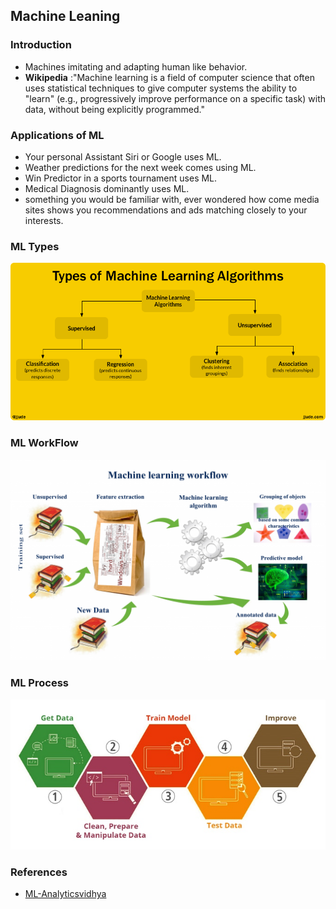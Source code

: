 ## Machine Leaning

### Introduction
- Machines imitating and adapting human like behavior.
- **Wikipedia** :"Machine learning is a field of computer science that often uses statistical techniques to give computer systems the ability to "learn" (e.g., progressively improve performance on a specific task) with data, without being explicitly programmed."

### Applications of ML
- Your personal Assistant Siri or Google uses ML.
- Weather predictions for the next week comes using ML.
- Win Predictor in a sports tournament uses ML.
- Medical Diagnosis dominantly uses ML.
- something you would be familiar with, ever wondered how come media sites shows you recommendations and ads matching closely to your interests.

### ML Types
![ml_types](ml-types.png)

### ML WorkFlow
![ml_workflow](ml_workflow.png)

### ML Process
![ml_types](ml_process.jpg)

### References
- [ML-Analyticsvidhya](https://www.analyticsvidhya.com/blog/2017/09/common-machine-learning-algorithms/)
